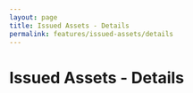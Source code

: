 ```yaml
---
layout: page
title: Issued Assets - Details
permalink: features/issued-assets/details
---
```


# Issued Assets - Details


